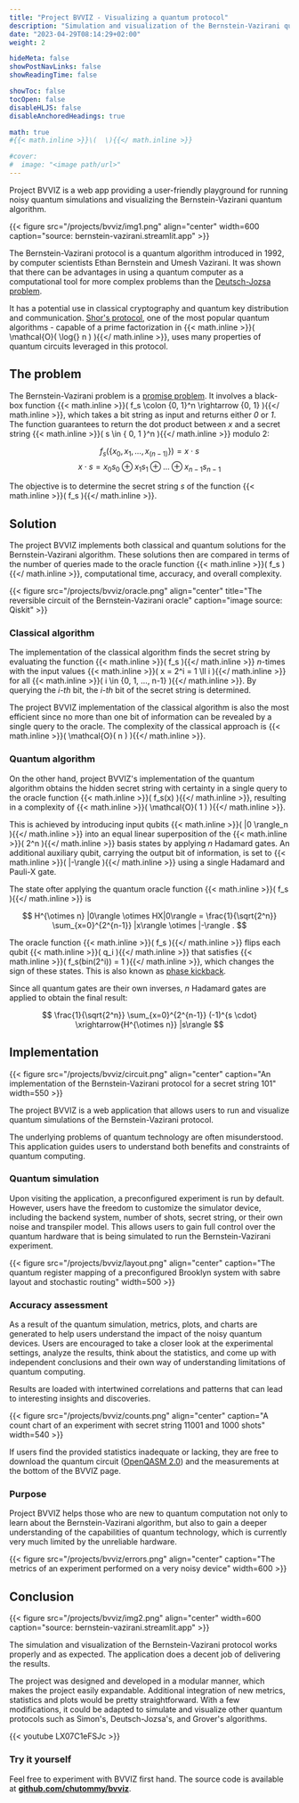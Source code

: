 ```yaml
---
title: "Project BVVIZ - Visualizing a quantum protocol"
description: "Simulation and visualization of the Bernstein-Vazirani quantum protocol"
date: "2023-04-29T08:14:29+02:00"
weight: 2

hideMeta: false
showPostNavLinks: false
showReadingTime: false

showToc: false
tocOpen: false
disableHLJS: false
disableAnchoredHeadings: true

math: true
#{{< math.inline >}}\(  \){{</ math.inline >}}

#cover:
#  image: "<image path/url>"
---
```


Project BVVIZ is a web app providing a user-friendly playground for running noisy quantum simulations and visualizing the Bernstein-Vazirani quantum algorithm.

{{< figure src="/projects/bvviz/img1.png" align="center" width=600 caption="source: bernstein-vazirani.streamlit.app" >}}

The Bernstein-Vazirani protocol is a quantum algorithm introduced in 1992, by computer scientists Ethan Bernstein and Umesh Vazirani. It was shown that there can be advantages in using a quantum computer as a computational tool for more complex problems than the [Deutsch-Jozsa problem](https://en.wikipedia.org/wiki/Deutsch%E2%80%93Jozsa_algorithm).

It has a potential use in classical cryptography and quantum key distribution and communication. [Shor's protocol](https://en.wikipedia.org/wiki/Shor%27s_algorithm), one of the most popular quantum algorithms - capable of a prime factorization in
{{< math.inline >}}\( \mathcal{O}( \log{} n ) \){{</ math.inline >}},
uses many properties of quantum circuits leveraged in this protocol.

## The problem

The Bernstein-Vazirani problem is a [promise problem](https://en.wikipedia.org/wiki/Promise_problem). It involves a black-box function
{{< math.inline >}}\( f_s \colon \{0, 1\}^n \rightarrow \{0, 1\} \){{</ math.inline >}},
which takes a bit string as input and returns either _0_ or _1_. The function guarantees to return the dot product between _x_ and a secret string {{< math.inline >}}\( s \in \{ 0, 1 \}^n \){{</ math.inline >}} modulo 2:

$$ f_s(\{ x_0, x_1, ..., x_{(n-1)} \}) = x \cdot s $$
$$ x \cdot s = x_0 s_0 \oplus x_1 s_1 \oplus ... \oplus x_{n-1} s_{n-1} $$

The objective is to determine the secret string _s_ of the function {{< math.inline >}}\( f_s \){{</ math.inline >}}.

## Solution

The project BVVIZ implements both classical and quantum solutions for the Bernstein-Vazirani algorithm. These solutions then are compared in terms of the number of queries made to the oracle function {{< math.inline >}}\( f_s \){{</ math.inline >}}, computational time, accuracy, and overall complexity.

{{< figure src="/projects/bvviz/oracle.png" align="center" title="The reversible circuit of the Bernstein-Vazirani oracle" caption="image source: Qiskit" >}}

### Classical algorithm

The implementation of the classical algorithm finds the secret string by evaluating the function {{< math.inline >}}\( f_s \){{</ math.inline >}} _n_-times with the input values {{< math.inline >}}\( x = 2^i = 1 \ll i \){{</ math.inline >}} for all {{< math.inline >}}\( i \in \{0, 1, ..., n-1\} \){{</ math.inline >}}. By querying the _i-th_ bit, the _i-th_ bit of the secret string is determined.

The project BVVIZ implementation of the classical algorithm is also the most efficient since no more than one bit of information can be revealed by a single query to the oracle. The complexity of the classical approach is {{< math.inline >}}\( \mathcal{O}( n ) \){{</ math.inline >}}.

### Quantum algorithm

On the other hand, project BVVIZ's implementation of the quantum algorithm obtains the hidden secret string with certainty in a single query to the oracle function {{< math.inline >}}\( f_s(x) \){{</ math.inline >}}, resulting in a complexity of {{< math.inline >}}\( \mathcal{O}( 1 ) \){{</ math.inline >}}.

This is achieved by introducing input qubits {{< math.inline >}}\( |0 \rangle_n \){{</ math.inline >}} into an equal linear superposition of the {{< math.inline >}}\( 2^n \){{</ math.inline >}} basis states by applying _n_ Hadamard gates. An additional auxiliary qubit, carrying the output bit of information, is set to {{< math.inline >}}\( |-\rangle \){{</ math.inline >}} using a single Hadamard and Pauli-X gate.

The state ofter applying the quantum oracle function {{< math.inline >}}\( f_s \){{</ math.inline >}} is

$$ H^{\otimes n} |0\rangle \otimes HX|0\rangle = \frac{1}{\sqrt{2^n}} \sum_{x=0}^{2^{n-1}} |x\rangle \otimes |-\rangle . $$

The oracle function {{< math.inline >}}\( f_s \){{</ math.inline >}} flips each qubit {{< math.inline >}}\( q_i \){{</ math.inline >}} that satisfies {{< math.inline >}}\( f_s(bin(2^i)) = 1 \){{</ math.inline >}}, which changes the sign of these states. This is also known as [phase kickback](https://eduardsmetanin.github.io/PhaseKickback.pdf).

Since all quantum gates are their own inverses, _n_ Hadamard gates are applied to obtain the final result:

$$ \frac{1}{\sqrt{2^n}} \sum_{x=0}^{2^{n-1}} (-1)^{s \cdot}  \xrightarrow{H^{\otimes n}} |s\rangle $$

## Implementation

{{< figure src="/projects/bvviz/circuit.png" align="center" caption="An implementation of the Bernstein-Vazirani protocol for a secret string 101" width=550 >}}

The project BVVIZ is a web application that allows users to run and visualize quantum simulations of the Bernstein-Vazirani protocol.

The underlying problems of quantum technology are often misunderstood. This application guides users to understand both benefits and constraints of quantum computing.


### Quantum simulation

Upon visiting the application, a preconfigured experiment is run by default. However, users have the freedom to customize the simulator device, including the backend system, number of shots, secret string, or their own noise and transpiler model. This allows users to gain full control over the quantum hardware that is being simulated to run the Bernstein-Vazirani experiment.

{{< figure src="/projects/bvviz/layout.png" align="center" caption="The quantum register mapping of a preconfigured Brooklyn system with sabre layout and stochastic routing" width=500 >}}

### Accuracy assessment

As a result of the quantum simulation, metrics, plots, and charts are generated to help users understand the impact of the noisy quantum devices. Users are encouraged to take a closer look at the experimental settings, analyze the results, think about the statistics, and come up with independent conclusions and their own way of understanding limitations of quantum computing.

Results are loaded with intertwined correlations and patterns that can lead to interesting insights and discoveries.

{{< figure src="/projects/bvviz/counts.png" align="center" caption="A count chart of an experiment with secret string 11001 and 1000 shots" width=540 >}}

If users find the provided statistics inadequate or lacking, they are free to download the quantum circuit ([OpenQASM 2.0](https://en.wikipedia.org/wiki/OpenQASM)) and the measurements at the bottom of the BVVIZ page.

### Purpose

Project BVVIZ helps those who are new to quantum computation not only to learn about the Bernstein-Vazirani algorithm, but also to gain a deeper understanding of the capabilities of quantum technology, which is currently very much limited by the unreliable hardware.

{{< figure src="/projects/bvviz/errors.png" align="center" caption="The metrics of an experiment performed on a very noisy device" width=600 >}}

## Conclusion

{{< figure src="/projects/bvviz/img2.png" align="center" width=600 caption="source: bernstein-vazirani.streamlit.app" >}}

The simulation and visualization of the Bernstein-Vazirani protocol works properly and as expected. The application does a decent job of delivering the results.

The project was designed and developed in a modular manner, which makes the project easily expandable. Additional integration of new metrics, statistics and plots would be pretty straightforward. With a few modifications, it could be adapted to simulate and visualize other quantum protocols such as Simon's, Deutsch-Jozsa's, and Grover's algorithms.

{{< youtube LX07C1eFSJc >}}

### Try it yourself

Feel free to experiment with BVVIZ first hand. The source code is available at **[github.com/chutommy/bvviz](https://github.com/chutommy/bvviz/)**.